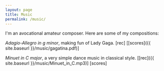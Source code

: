 ```yaml
---
layout: page
title: Music
permalink: /music/
---
```


I'm an avocational amateur composer. Here are some of my compositions:

*Adagio-Allegro in g minor*, making fun of Lady Gaga.
\[rec\]
\[[scores]({{ site.baseurl }}/music/gagatina.pdf)\]

*Minuet in C major*, a very simple dance music in classical style. 
\[[rec]({{ site.baseurl }}/music/Minuet_in_C.mp3)\]
\[scores\]
